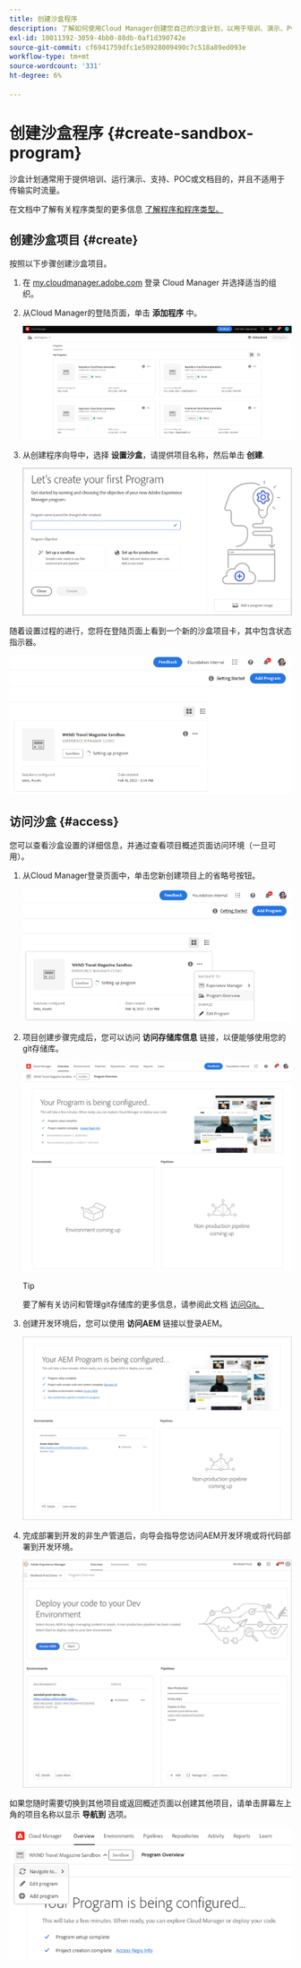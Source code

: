 ```yaml
---
title: 创建沙盒程序
description: 了解如何使用Cloud Manager创建您自己的沙盒计划，以用于培训、演示、POC或其他非生产目的。
exl-id: 10011392-3059-4bb0-88db-0af1d390742e
source-git-commit: cf6941759dfc1e50928009490c7c518a89ed093e
workflow-type: tm+mt
source-wordcount: '331'
ht-degree: 6%

---
```


# 创建沙盒程序 {#create-sandbox-program}

沙盒计划通常用于提供培训、运行演示、支持、POC或文档目的，并且不适用于传输实时流量。

在文档中了解有关程序类型的更多信息 [了解程序和程序类型。](program-types.md)

## 创建沙盒项目 {#create}

按照以下步骤创建沙盒项目。

1. 在 [my.cloudmanager.adobe.com](https://my.cloudmanager.adobe.com/) 登录 Cloud Manager 并选择适当的组织。

1. 从Cloud Manager的登陆页面，单击 **添加程序** 中。

   ![Cloud Manager登录页面](assets/first_timelogin1.png)

1. 从创建程序向导中，选择 **设置沙盒**，请提供项目名称，然后单击 **创建**.

   ![程序类型创建](assets/create-sandbox.png)

随着设置过程的进行，您将在登陆页面上看到一个新的沙盒项目卡，其中包含状态指示器。

![从概述页面创建沙盒](assets/program-create-setupdemo2.png)

## 访问沙盒 {#access}

您可以查看沙盒设置的详细信息，并通过查看项目概述页面访问环境（一旦可用）。

1. 从Cloud Manager登录页面中，单击您新创建项目上的省略号按钮。

   ![访问项目概述](assets/program-overview-sandbox.png)

1. 项目创建步骤完成后，您可以访问 **访问存储库信息** 链接，以便能够使用您的git存储库。

   ![程序配置](assets/create-program4.png)

   >[!TIP]
   >
   >要了解有关访问和管理git存储库的更多信息，请参阅此文档 [访问Git。](/help/implementing/cloud-manager/managing-code/accessing-repos.md)

1. 创建开发环境后，您可以使用 **访问AEM** 链接以登录AEM。

   ![访问AEM链接](assets/create-program-5.png)

1. 完成部署到开发的非生产管道后，向导会指导您访问AEM开发环境或将代码部署到开发环境。

   ![部署沙盒](assets/create-program-setup-deploy.png)

如果您随时需要切换到其他项目或返回概述页面以创建其他项目，请单击屏幕左上角的项目名称以显示 **导航到** 选项。

![导航至](assets/create-program-a1.png)
